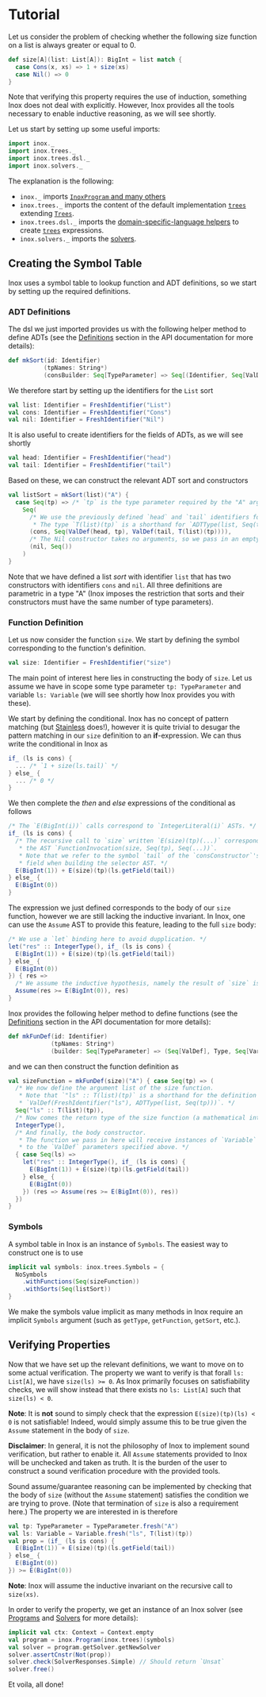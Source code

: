 Tutorial
========

[//]: # (The documentation source are stored in src/main/doc/, while doc/ contains the autogenerated version by `mdoc`.)

Let us consider the problem of checking whether the following size function on a list is always greater or equal to 0.
```scala
def size[A](list: List[A]): BigInt = list match {
  case Cons(x, xs) => 1 + size(xs)
  case Nil() => 0
}
```

Note that verifying this property requires the use of induction, something Inox does not deal with explicitly.
However, Inox provides all the tools necessary to enable inductive reasoning, as we will see shortly.

Let us start by setting up some useful imports:

```scala mdoc:silent
import inox._
import inox.trees._
import inox.trees.dsl._
import inox.solvers._
```

The explanation is the following:
- `inox._` imports [`InoxProgram` and many others](/src/main/scala/inox/package.scala#L19)
- `inox.trees._` imports the content of the default implementation [`trees`](/src/main/scala/inox/package.scala#L58) extending [`Trees`](/src/main/scala/inox/ast/Trees.scala#L10).
- `inox.trees.dsl._` imports the [domain-specific-language helpers](/src/main/scala/inox/ast/DSL.scala#L20) to create [`trees`](/src/main/scala/inox/package.scala#L58) expressions.
- `inox.solvers._` imports the [solvers](/src/main/scala/inox/solvers/package.scala#L8).

## Creating the Symbol Table

Inox uses a symbol table to lookup function and ADT definitions, so we start by setting up the
required definitions.

### ADT Definitions

The dsl we just imported provides us with the following helper method to define ADTs (see
the [Definitions](/doc/API.md#definitions) section in the API documentation for more details):

```scala
def mkSort(id: Identifier)
          (tpNames: String*)
          (consBuilder: Seq[TypeParameter] => Seq[(Identifier, Seq[ValDef])]): ADTSort
```

We therefore start by setting up the identifiers for the `List` sort
```scala mdoc:silent
val list: Identifier = FreshIdentifier("List")
val cons: Identifier = FreshIdentifier("Cons")
val nil: Identifier = FreshIdentifier("Nil")
```
It is also useful to create identifiers for the fields of ADTs, as we will see shortly
```scala mdoc:silent
val head: Identifier = FreshIdentifier("head")
val tail: Identifier = FreshIdentifier("tail")
```

Based on these, we can construct the relevant ADT sort and constructors
```scala mdoc:silent
val listSort = mkSort(list)("A") {
  case Seq(tp) => /* `tp` is the type parameter required by the "A" argument to `mkSort`. */
    Seq(
      /* We use the previously defined `head` and `tail` identifiers for the fields' symbols.
       * The type `T(list)(tp)` is a shorthand for `ADTType(list, Seq(tp))`. */
      (cons, Seq(ValDef(head, tp), ValDef(tail, T(list)(tp)))),
      /* The Nil constructor takes no arguments, so we pass in an empty seq. */
      (nil, Seq())
    )
}
```
Note that we have defined a list *sort* with identifier `list` that has two constructors with identifiers
`cons` and `nil`. All three definitions are parametric in a type "A" (Inox imposes the restriction that
sorts and their constructors must have the same number of type parameters).

### Function Definition

Let us now consider the function `size`. We start by defining the symbol corresponding to the function's definition.
```scala mdoc:silent
val size: Identifier = FreshIdentifier("size")
```

The main point of interest here lies in constructing the body of `size`. Let us assume we have in scope
some type parameter `tp: TypeParameter` and variable `ls: Variable` (we will see shortly how Inox provides you
with these).

We start by defining the conditional. Inox has no concept of pattern matching
(but [Stainless](https://github.com/epfl-lara/stainless) does!), however it is quite trivial to desugar
the pattern matching in our `size` definition to an __if__-expression. We can thus write the conditional in
Inox as
```scala
if_ (ls is cons) {
  ... /* `1 + size(ls.tail)` */
} else_ {
  ... /* 0 */
}
```
We then complete the *then* and *else* expressions of the conditional as follows
```scala
/* The `E(BigInt(i))` calls correspond to `IntegerLiteral(i)` ASTs. */
if_ (ls is cons) {
  /* The recursive call to `size` written `E(size)(tp)(...)` corresponds to
   * the AST `FunctionInvocation(size, Seq(tp), Seq(...))`.
   * Note that we refer to the symbol `tail` of the `consConstructor`'s second
   * field when building the selector AST. */
  E(BigInt(1)) + E(size)(tp)(ls.getField(tail))
} else_ {
  E(BigInt(0))
}
```
The expression we just defined corresponds to the body of our `size` function, however we are
still lacking the inductive invariant. In Inox, one can use the `Assume` AST to provide this feature,
leading to the full `size` body:
```scala
/* We use a `let` binding here to avoid dupplication. */
let("res" :: IntegerType(), if_ (ls is cons) {
  E(BigInt(1)) + E(size)(tp)(ls.getField(tail))
} else_ {
  E(BigInt(0))
}) { res =>
  /* We assume the inductive hypothesis, namely the result of `size` is greater or equal to 0. */
  Assume(res >= E(BigInt(0)), res)
}
```

Inox provides the following helper method to define functions (see
the [Definitions](/doc/API.md#definitions) section in the API documentation for more details):
```scala
def mkFunDef(id: Identifier)
            (tpNames: String*)
            (builder: Seq[TypeParameter] => (Seq[ValDef], Type, Seq[Variable] => Expr)): FunDef
```
and we can then construct the function definition as
```scala mdoc:silent
val sizeFunction = mkFunDef(size)("A") { case Seq(tp) => (
  /* We now define the argument list of the size function.
   * Note that `"ls" :: T(list)(tp)` is a shorthand for the definition
   * `ValDef(FreshIdentifier("ls"), ADTType(list, Seq(tp)))`. */
  Seq("ls" :: T(list)(tp)),
  /* Now comes the return type of the size function (a mathematical integer). */
  IntegerType(),
  /* And finally, the body constructor.
   * The function we pass in here will receive instances of `Variable` corresponding
   * to the `ValDef` parameters specified above. */
  { case Seq(ls) =>
    let("res" :: IntegerType(), if_ (ls is cons) {
      E(BigInt(1)) + E(size)(tp)(ls.getField(tail))
    } else_ {
      E(BigInt(0))
    }) (res => Assume(res >= E(BigInt(0)), res))
  })
}
```

### Symbols

A symbol table in Inox is an instance of `Symbols`. The easiest way to construct one is to use
```scala mdoc:silent
implicit val symbols: inox.trees.Symbols = {
  NoSymbols
    .withFunctions(Seq(sizeFunction))
    .withSorts(Seq(listSort))
}
```
We make the symbols value implicit as many methods in Inox require an implicit `Symbols` argument
(such as `getType`, `getFunction`, `getSort`, etc.).

## Verifying Properties

Now that we have set up the relevant definitions, we want to move on to some actual verification.
The property we want to verify is that forall `ls: List[A]`, we have `size(ls) >= 0`. As Inox
primarily focuses on satisfiability checks, we will show instead that there exists no
`ls: List[A]` such that `size(ls) < 0`.

__Note__: It is __not__ sound to simply check that the expression `E(size)(tp)(ls) < 0` is not
satisfiable! Indeed, would simply assume this to be true given the `Assume` statement in the body of
`size`.

__Disclaimer__: In general, it is not the philosophy of Inox to implement sound verification, but
rather to enable it. All `Assume` statements provided to Inox will be unchecked and taken as truth.
It is the burden of the user to construct a sound verification procedure with the provided tools.

Sound assume/guarantee reasoning can be implemented by checking that the body of `size` (without
the `Assume` statement) satisfies the condition we are trying to prove. (Note that termination of
`size` is also a requirement here.) The property we are interested in is therefore
```scala mdoc:silent
val tp: TypeParameter = TypeParameter.fresh("A")
val ls: Variable = Variable.fresh("ls", T(list)(tp))
val prop = (if_ (ls is cons) {
  E(BigInt(1)) + E(size)(tp)(ls.getField(tail))
} else_ {
  E(BigInt(0))
}) >= E(BigInt(0))
```
__Note__: Inox will assume the inductive invariant on the recursive call to `size(xs)`.

In order to verify the property, we get an instance of an Inox solver (see
[Programs](/doc/API.md#programs) and [Solvers](/doc/API.md#solvers) for more details):
```scala mdoc:silent
implicit val ctx: Context = Context.empty
val program = inox.Program(inox.trees)(symbols)
val solver = program.getSolver.getNewSolver
solver.assertCnstr(Not(prop))
solver.check(SolverResponses.Simple) // Should return `Unsat`
solver.free()
```
Et voila, all done!
